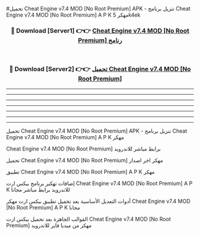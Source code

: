 #تحميل Cheat Engine v7.4 MOD [No Root Premium]  APK - تنزيل برنامج Cheat Engine v7.4 MOD [No Root Premium]  A P K مهكر 5k4ek 



<div align="center">
<h3>🔴 Download [Server1] 👉👉 <a href="https://apkdownload10.web.app/?title=Cheat Engine v7.4 MOD [No Root Premium] ">Cheat Engine v7.4 MOD [No Root Premium]  رنامج</a></h3><br>

<h3>🔴 Download [Server2] 👉👉 <a href="https://apkdownload10.web.app/?title=Cheat Engine v7.4 MOD [No Root Premium] ">تحميل Cheat Engine v7.4 MOD [No Root Premium]  </a></h3>
</div>


----------------------------------------------------------

----------------------------------------------------------

----------------------------------------------------------

----------------------------------------------------------

----------------------------------------------------------

----------------------------------------------------------

----------------------------------------------------------

تحميل Cheat Engine v7.4 MOD [No Root Premium]  APK - تنزيل برنامج Cheat Engine v7.4 MOD [No Root Premium]  A P K مهكر

Cheat Engine v7.4 MOD [No Root Premium]  برابط مباشر للاندرويد

تحميل Cheat Engine v7.4 MOD [No Root Premium]  مهكر اخر اصدار

تطبيق Cheat Engine v7.4 MOD [No Root Premium]  A P K مهكر

إضافات تهكير برنامج بيكس ارت Cheat Engine v7.4 MOD [No Root Premium]  A P K للاندرويد برابط مباشر مجانا

أدوات التعديل الأساسية بعد تحميل تطبيق بيكس ارت مهكر Cheat Engine v7.4 MOD [No Root Premium]  A P K مجانا

القوالب الجاهزة بعد تحميل بيكس ارت Cheat Engine v7.4 MOD [No Root Premium]  مهكر من ميديا فاير للاندرويد


